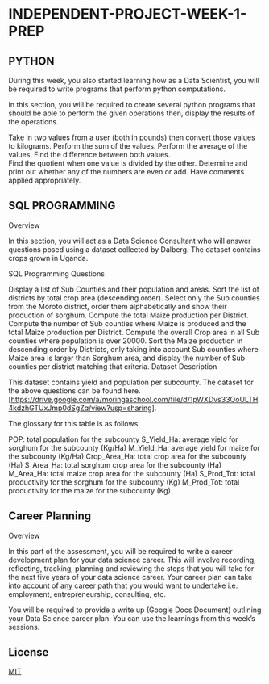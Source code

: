 # INDEPENDENT-PROJECT-WEEK-1-PREP
## PYTHON
During this week, you also started learning how as a Data Scientist, you will be required to write programs that perform python computations.

In this section, you will be required to create several python programs that should be able to perform the given operations then, display the results of the operations.

Take in two values from a user (both in pounds) then convert those values to kilograms.
Perform the sum of the values.
Perform the average of the values.
Find the difference between both values.  
Find the quotient when one value is divided by the other.
Determine and print out whether any of the numbers are even or add.
Have comments applied appropriately.

## SQL PROGRAMMING

Overview

In this section, you will act as a Data Science Consultant who will answer questions posed using a dataset collected by Dalberg. The dataset contains crops grown in Uganda.

SQL Programming Questions

Display a list of Sub Counties and their population and areas.
Sort the list of districts by total crop area (descending order).
Select only the Sub counties from the Moroto district, order them alphabetically and show their production of sorghum.
Compute the total Maize production per District.
Compute the number of Sub counties where Maize is produced and the total Maize production per District.
Compute the overall Crop area in all Sub counties where population is over 20000.
Sort the Maize production in descending order by Districts, only taking into account Sub counties where Maize area is larger than Sorghum area, and display the number of Sub counties per district matching that criteria.
Dataset Description

This dataset contains yield and population per subcounty.  The dataset for the above questions can be found here. [https://drive.google.com/a/moringaschool.com/file/d/1pWXDvs33OoULTH4kdzhGTUxJmp0dSgZq/view?usp=sharing]. 

The glossary for this table is as follows:

POP: total population for the subcounty
S_Yield_Ha: average yield for sorghum for the subcounty (Kg/Ha)
M_Yield_Ha: average yield for maize for the subcounty (Kg/Ha)
Crop_Area_Ha: total crop area for the subcounty (Ha)
S_Area_Ha: total sorghum crop area for the subcounty (Ha)
M_Area_Ha: total maize crop area for the subcounty (Ha)
S_Prod_Tot: total productivity for the sorghum for the subcounty (Kg)
M_Prod_Tot: total productivity for the maize for the subcounty (Kg)

## Career Planning
Overview

In this part of the assessment, you will be required to write a career development plan for your data science career. This will involve recording, reflecting, tracking, planning and reviewing the steps that you will take for the next five years of your data science career. Your career plan can take into account of any career path that you would want to undertake i.e. employment, entrepreneurship, consulting, etc.

You will be required to provide a write up (Google Docs Document) outlining your Data Science career plan. You can use the learnings from this week’s sessions.

## License
[MIT](https://choosealicense.com/licenses/mit/)
